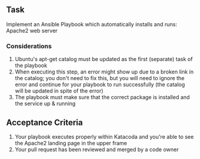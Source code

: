 ## Task

Implement an Ansible Playbook  which automatically installs and runs: Apache2 web server

### Considerations

1. Ubuntu's apt-get catalog must be updated as the first (separate) task of the playbook
2. When executing this step, an error might show up due to a broken link in the catalog;
   you don't need to fix this, but you will need to ignore the error and continue for your playbook
   to run successfully (the catalog will be updated in spite of the error)
3. The playbook must make sure that the correct package is installed and the service up & running

## Acceptance Criteria

1. Your playbook executes properly within Katacoda and you're able to see the Apache2 landing page
   in the upper frame
2. Your pull request has been reviewed and merged by a code owner